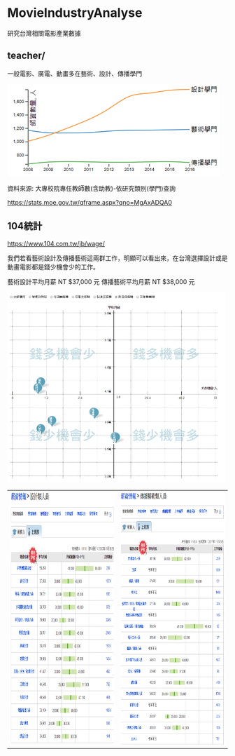 # MovieIndustryAnalyse
研究台灣相關電影產業數據

## teacher/
一般電影、廣電、動畫多在藝術、設計、傳播學門

 ![alt tag](teacher/programs.PNG)

資料來源:
大專校院專任教師數(含助教)-依研究類別(學門)查詢

https://stats.moe.gov.tw/qframe.aspx?qno=MgAxADQA0


## 104統計
https://www.104.com.tw/jb/wage/


我們若看藝術設計及傳播藝術這兩群工作，明顯可以看出來，在台灣選擇設計或是動畫電影都是錢少機會少的工作。

藝術設計平均月薪 NT $37,000 元
傳播藝術平均月薪 NT $38,000 元

<img src="teacher/money1.PNG" width="500">

<table>
<tr>
<td>
<a><img src="teacher/money2.PNG" width="500" height="580"></a>
</td>
<td>
<a><img src="teacher/money3.PNG" width="500"  height="580"></a>
</td>
</tr>
</table>



